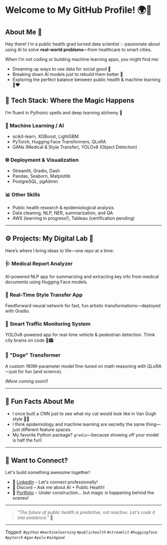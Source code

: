 # Welcome to My GitHub Profile! 🌍🤖

## About Me 👋

Hey there! I'm a public health grad turned data scientist 💡 passionate about using AI to solve **real-world problems**—from healthcare to smart cities.

When I’m not coding or building machine learning apps, you might find me:
- Dreaming up ways to use data for social good 🌱
- Breaking down AI models just to rebuild them better 🔁
- Exploring the perfect balance between public health & machine learning 🧠❤️

## 🧰 Tech Stack: Where the Magic Happens

I’m fluent in Pythonic spells and deep learning alchemy 🔮

### 🧠 Machine Learning / AI
- scikit-learn, XGBoost, LightGBM
- PyTorch, Hugging Face Transformers, QLoRA
- GANs (Medical & Style Transfer), YOLOv8 (Object Detection)

### 🌐 Deployment & Visualization
- Streamlit, Gradio, Dash
- Pandas, Seaborn, Matplotlib
- PostgreSQL, pgAdmin

### 📊 Other Skills
- Public health research & epidemiological analysis
- Data cleaning, NLP, NER, summarization, and QA
- AWS (learning in progress!), Tableau (certification pending)

---

## ⚙️ Projects: My Digital Lab 🔬

Here’s where I bring ideas to life—one repo at a time:

### 🩺 **Medical Report Analyzer**
AI-powered NLP app for summarizing and extracting key info from medical documents using Hugging Face models.

### 🎨 **Real-Time Style Transfer App**
Feedforward neural network for fast, fun artistic transformations—deployed with Gradio.

### 🚦 **Smart Traffic Monitoring System**
YOLOv8-powered app for real-time vehicle & pedestrian detection. Think city brains on code 🧠🏙️

### 🐶 **"Doge" Transformer**
A custom 160M-parameter model fine-tuned on math reasoning with QLoRA—just for fun (and science).

_(More coming soon!)_

---

## 🧠 Fun Facts About Me

- I once built a CNN just to see what my cat would look like in Van Gogh style 🎨🐱
- I think epidemiology and machine learning are secretly the same thing—just different feature spaces.
- My favorite Python package? `gradio`—because showing off your model is half the fun!

---

## 🤝 Want to Connect?

Let's build something awesome together!

- 💼 [LinkedIn](#) – Let's connect professionally!
- 💬 Discord – Ask me about AI + Public Health!
- 🧪 [Portfolio](#) – Under construction... but magic is happening behind the scenes!

---

> *"The future of public health is predictive, not reactive. Let's code it into existence."* 💪

---

_Tagged: `#python` `#machinelearning` `#publichealth` `#streamlit` `#huggingface` `#pytorch` `#gan` `#yolo` `#ai4good`_
